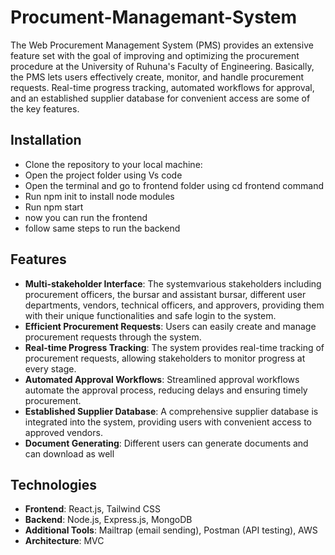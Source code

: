 # Procument-Managemant-System

The Web Procurement Management System (PMS) provides an extensive feature set with the goal of improving and optimizing the procurement procedure at the University of Ruhuna's Faculty of 
Engineering. Basically, the PMS lets users effectively create, monitor, and handle procurement requests. Real-time progress tracking, automated workflows for approval, and an established supplier database for convenient access are some of the key features.

## Installation

- Clone the repository to your local machine: 
- Open the project folder using Vs code
- Open the terminal and go to frontend folder using cd frontend command
- Run npm init to install node modules
- Run npm start
- now you can run the frontend
- follow same steps to run the backend

## Features

- **Multi-stakeholder Interface**: The systemvarious stakeholders including procurement officers, the bursar and assistant bursar, different user departments, vendors, technical officers, and approvers, providing them with their unique functionalities and safe login to the system.
- **Efficient Procurement Requests**: Users can easily create and manage procurement requests through the system.
- **Real-time Progress Tracking**: The system provides real-time tracking of procurement requests, allowing stakeholders to monitor progress at every stage.
- **Automated Approval Workflows**: Streamlined approval workflows automate the approval process, reducing delays and ensuring timely procurement.
- **Established Supplier Database**: A comprehensive supplier database is integrated into the system, providing users with convenient access to approved vendors.
- **Document Generating**: Different users can generate documents and can download as well

## Technologies
- **Frontend**: React.js, Tailwind CSS
- **Backend**: Node.js, Express.js, MongoDB
- **Additional Tools**: Mailtrap (email sending), Postman (API testing), AWS
- **Architecture**: MVC
